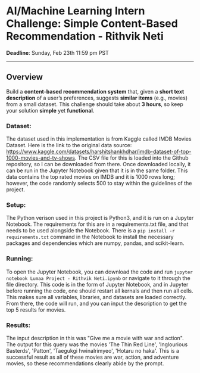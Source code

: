 # AI/Machine Learning Intern Challenge: Simple Content-Based Recommendation - Rithvik Neti

**Deadline**: Sunday, Feb 23th 11:59 pm PST

---

## Overview

Build a **content-based recommendation system** that, given a **short text description** of a user’s preferences, suggests **similar items** (e.g., movies) from a small dataset. This challenge should take about **3 hours**, so keep your solution **simple** yet **functional**.

### Dataset:

The dataset used in this implementation is from Kaggle called IMDB Movies Dataset. Here is the link to the original data source: https://www.kaggle.com/datasets/harshitshankhdhar/imdb-dataset-of-top-1000-movies-and-tv-shows. The CSV file for this is loaded into the Github repository, so I can be downloaded from there. Once downloaded locally, it can be run in the Jupyter Notebook given that it is in the same folder. This data contains the top rated movies on IMDB and it is 1000 rows long; however, the code randomly selects 500 to stay within the guidelines of the project.

### Setup:

The Python verison used in this project is Python3, and it is run on a Jupyter Notebook. The requirements for this are in a requirements.txt file, and that needs to be used alongside the Notebook. There is a `pip install -r requirements.txt` command in the Notebook to install the necessary packages and dependencies which are numpy, pandas, and scikit-learn.


### Running:

To open the Jupyter Notebook, you can download the code and run `jupyter notebook Lumaa Project - Rithvik Neti.ipynb` or navigate to it through the file directory. This code is in the form of Jupyter Notebook, and in Jupyter before running the code, one should restart all kernals and then run all cells. This makes sure all variables, libraries, and datasets are loaded correctly. From there, the code will run, and you can input the description to get the top 5 results for movies.


### Results:

The input description in this was "Give me a movie with war and action". The output for this query was the movies 'The Thin Red Line', 'Inglourious Basterds', 'Patton', 'Taegukgi hwinalrimyeo', 'Hotaru no haka'. This is a successful result as all of these movies are war, action, and adventure movies, so these recommendations clearly abide by the prompt.





